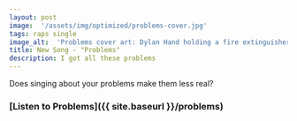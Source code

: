 ```yaml
---
layout: post
image:  '/assets/img/optimized/problems-cover.jpg'
tags: raps single
image_alt:  'Problems cover art: Dylan Hand holding a fire extinguisher in front of a white background'
title: New Song - "Problems"
description: I got all these problems
---
```


Does singing about your problems make them less real?

### [Listen to Problems]({{ site.baseurl }}/problems)
